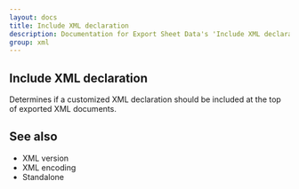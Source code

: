 ```yaml
---
layout: docs
title: Include XML declaration
description: Documentation for Export Sheet Data's 'Include XML declaration' option.
group: xml
---
```


Include XML declaration
-----------------------
Determines if a customized XML declaration should be included at the top of exported XML documents.

See also
--------
- XML version
- XML encoding
- Standalone
